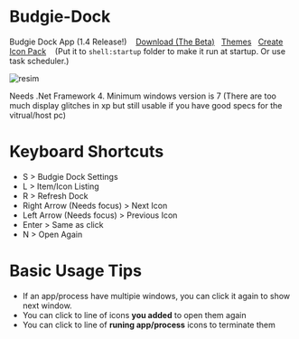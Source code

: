 # Budgie-Dock
Budgie Dock App (1.4 Release!)&nbsp;&nbsp;&nbsp;
<a href="https://github.com/HAKANKOKCU/Budgie-Dock/raw/main/Budgie%20Dock/bin/">Download (The Beta)</a>&nbsp;&nbsp;&nbsp;<a href="https://github.com/HAKANKOKCU/Budgie-Dock/blob/main/Themes.md">Themes</a>&nbsp;&nbsp;&nbsp;<a href="https://github.com/HAKANKOKCU/Budgie-Dock/blob/main/Creating%20icon%20pack.md">Create Icon Pack</a>
&nbsp;&nbsp;&nbsp;(Put it to `shell:startup` folder to make it run at startup. Or use task scheduler.)

![resim](https://user-images.githubusercontent.com/103432992/178206179-061cfa8f-6580-4fc0-b56c-41ce6bd54a2c.png)

Needs .Net Framework 4. Minimum windows version is 7 (There are too much display glitches in xp but still usable if you have good specs for the vitrual/host pc)

# Keyboard Shortcuts
* S > Budgie Dock Settings
* L > Item/Icon Listing
* R > Refresh Dock
* Right Arrow (Needs focus) > Next Icon
* Left Arrow (Needs focus) > Previous Icon
* Enter > Same as click
* N > Open Again

# Basic Usage Tips
* If an app/process have multipie windows, you can click it again to show next window.
* You can click to line of icons **you added** to open them again
* You can click to line of **runing app/process** icons to terminate them
